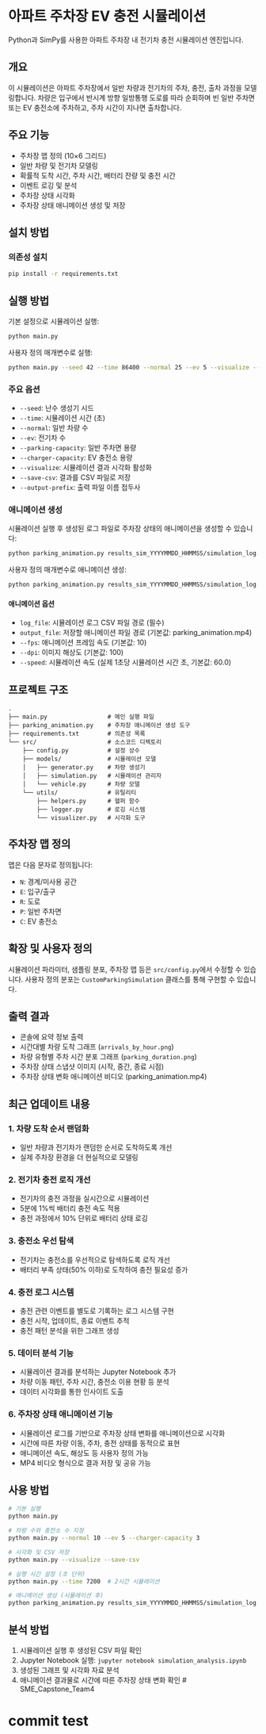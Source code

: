 # 아파트 주차장 EV 충전 시뮬레이션

Python과 SimPy를 사용한 아파트 주차장 내 전기차 충전 시뮬레이션 엔진입니다.

## 개요

이 시뮬레이션은 아파트 주차장에서 일반 차량과 전기차의 주차, 충전, 출차 과정을 모델링합니다. 차량은 입구에서 반시계 방향 일방통행 도로를 따라 순회하며 빈 일반 주차면 또는 EV 충전소에 주차하고, 주차 시간이 지나면 출차합니다.

## 주요 기능

- 주차장 맵 정의 (10×6 그리드)
- 일반 차량 및 전기차 모델링
- 확률적 도착 시간, 주차 시간, 배터리 잔량 및 충전 시간
- 이벤트 로깅 및 분석
- 주차장 상태 시각화
- 주차장 상태 애니메이션 생성 및 저장

## 설치 방법

### 의존성 설치

```bash
pip install -r requirements.txt
```

## 실행 방법

기본 설정으로 시뮬레이션 실행:

```bash
python main.py
```

사용자 정의 매개변수로 실행:

```bash
python main.py --seed 42 --time 86400 --normal 25 --ev 5 --visualize --save-csv
```

### 주요 옵션

- `--seed`: 난수 생성기 시드
- `--time`: 시뮬레이션 시간 (초)
- `--normal`: 일반 차량 수
- `--ev`: 전기차 수
- `--parking-capacity`: 일반 주차면 용량
- `--charger-capacity`: EV 충전소 용량
- `--visualize`: 시뮬레이션 결과 시각화 활성화
- `--save-csv`: 결과를 CSV 파일로 저장
- `--output-prefix`: 출력 파일 이름 접두사

### 애니메이션 생성

시뮬레이션 실행 후 생성된 로그 파일로 주차장 상태의 애니메이션을 생성할 수 있습니다:

```bash
python parking_animation.py results_sim_YYYYMMDD_HHMMSS/simulation_log.csv
```

사용자 정의 매개변수로 애니메이션 생성:

```bash
python parking_animation.py results_sim_YYYYMMDD_HHMMSS/simulation_log.csv custom_animation.mp4 --fps 15 --dpi 150 --speed 120
```

#### 애니메이션 옵션

- `log_file`: 시뮬레이션 로그 CSV 파일 경로 (필수)
- `output_file`: 저장할 애니메이션 파일 경로 (기본값: parking_animation.mp4)
- `--fps`: 애니메이션 프레임 속도 (기본값: 10)
- `--dpi`: 이미지 해상도 (기본값: 100)
- `--speed`: 시뮬레이션 속도 (실제 1초당 시뮬레이션 시간 초, 기본값: 60.0)

## 프로젝트 구조

```
.
├── main.py                 # 메인 실행 파일
├── parking_animation.py    # 주차장 애니메이션 생성 도구
├── requirements.txt        # 의존성 목록
└── src/                    # 소스코드 디렉토리
    ├── config.py           # 설정 상수
    ├── models/             # 시뮬레이션 모델
    │   ├── generator.py    # 차량 생성기
    │   ├── simulation.py   # 시뮬레이션 관리자
    │   └── vehicle.py      # 차량 모델
    └── utils/              # 유틸리티
        ├── helpers.py      # 헬퍼 함수
        ├── logger.py       # 로깅 시스템
        └── visualizer.py   # 시각화 도구
```

## 주차장 맵 정의

맵은 다음 문자로 정의됩니다:
- `N`: 경계/미사용 공간
- `E`: 입구/출구
- `R`: 도로
- `P`: 일반 주차면
- `C`: EV 충전소

## 확장 및 사용자 정의

시뮬레이션 파라미터, 샘플링 분포, 주차장 맵 등은 `src/config.py`에서 수정할 수 있습니다.
사용자 정의 분포는 `CustomParkingSimulation` 클래스를 통해 구현할 수 있습니다.

## 출력 결과

- 콘솔에 요약 정보 출력
- 시간대별 차량 도착 그래프 (`arrivals_by_hour.png`)
- 차량 유형별 주차 시간 분포 그래프 (`parking_duration.png`)
- 주차장 상태 스냅샷 이미지 (시작, 중간, 종료 시점)
- 주차장 상태 변화 애니메이션 비디오 (parking_animation.mp4)

## 최근 업데이트 내용

### 1. 차량 도착 순서 랜덤화
- 일반 차량과 전기차가 랜덤한 순서로 도착하도록 개선
- 실제 주차장 환경을 더 현실적으로 모델링

### 2. 전기차 충전 로직 개선
- 전기차의 충전 과정을 실시간으로 시뮬레이션
- 5분에 1%씩 배터리 충전 속도 적용
- 충전 과정에서 10% 단위로 배터리 상태 로깅

### 3. 충전소 우선 탐색
- 전기차는 충전소를 우선적으로 탐색하도록 로직 개선
- 배터리 부족 상태(50% 이하)로 도착하여 충전 필요성 증가

### 4. 충전 로그 시스템
- 충전 관련 이벤트를 별도로 기록하는 로그 시스템 구현
- 충전 시작, 업데이트, 종료 이벤트 추적
- 충전 패턴 분석을 위한 그래프 생성

### 5. 데이터 분석 기능
- 시뮬레이션 결과를 분석하는 Jupyter Notebook 추가
- 차량 이동 패턴, 주차 시간, 충전소 이용 현황 등 분석
- 데이터 시각화를 통한 인사이트 도출

### 6. 주차장 상태 애니메이션 기능
- 시뮬레이션 로그를 기반으로 주차장 상태 변화를 애니메이션으로 시각화
- 시간에 따른 차량 이동, 주차, 충전 상태를 동적으로 표현
- 애니메이션 속도, 해상도 등 사용자 정의 가능
- MP4 비디오 형식으로 결과 저장 및 공유 가능

## 사용 방법

```bash
# 기본 실행
python main.py

# 차량 수와 충전소 수 지정
python main.py --normal 10 --ev 5 --charger-capacity 3

# 시각화 및 CSV 저장
python main.py --visualize --save-csv

# 실행 시간 설정 (초 단위)
python main.py --time 7200  # 2시간 시뮬레이션

# 애니메이션 생성 (시뮬레이션 후)
python parking_animation.py results_sim_YYYYMMDD_HHMMSS/simulation_log.csv
```

## 분석 방법

1. 시뮬레이션 실행 후 생성된 CSV 파일 확인
2. Jupyter Notebook 실행: `jupyter notebook simulation_analysis.ipynb`
3. 생성된 그래프 및 시각화 자료 분석
4. 애니메이션 결과물로 시간에 따른 주차장 상태 변화 확인 # SME_Capstone_Team4

# commit test